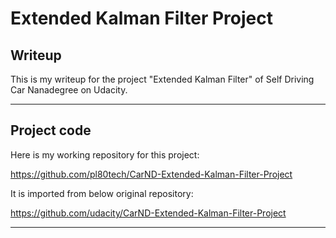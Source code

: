 # **Extended Kalman Filter Project** 

## Writeup

This is my writeup for the project "Extended Kalman Filter" of Self Driving Car Nanadegree on Udacity.

---
## Project code

Here is my working repository for this project:

https://github.com/pl80tech/CarND-Extended-Kalman-Filter-Project

It is imported from below original repository:

https://github.com/udacity/CarND-Extended-Kalman-Filter-Project

---